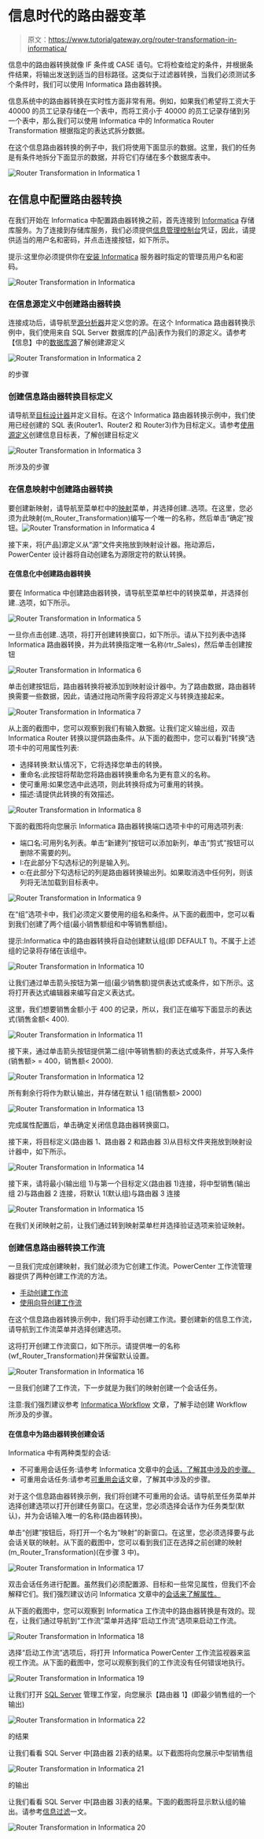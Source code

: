 # 信息时代的路由器变革

> 原文：<https://www.tutorialgateway.org/router-transformation-in-informatica/>

信息中的路由器转换就像 IF 条件或 CASE 语句。它将检查给定的条件，并根据条件结果，将输出发送到适当的目标路径。这类似于过滤器转换，当我们必须测试多个条件时，我们可以使用 Informatica 路由器转换。

信息系统中的路由器转换在实时性方面非常有用。例如，如果我们希望将工资大于 40000 的员工记录存储在一个表中，而将工资小于 40000 的员工记录存储到另一个表中，那么我们可以使用 Informatica 中的 Informatica Router Transformation 根据指定的表达式拆分数据。

在这个信息路由器转换的例子中，我们将使用下面显示的数据。这里，我们的任务是有条件地拆分下面显示的数据，并将它们存储在多个数据库表中。

![Router Transformation in Informatica 1](img/7e1a49838b3688c1f705d74bbf81a201.png)

## 在信息中配置路由器转换

在我们开始在 Informatica 中配置路由器转换之前，首先连接到 [Informatica](https://www.tutorialgateway.org/informatica/) 存储库服务。为了连接到存储库服务，我们必须提供[信息管理控制台](https://www.tutorialgateway.org/informatica-admin-console/)凭证，因此，请提供适当的用户名和密码，并点击连接按钮，如下所示。

提示:这里你必须提供你在[安装 Informatica](https://www.tutorialgateway.org/how-to-install-informatica/) 服务器时指定的管理员用户名和密码。

![Router Transformation in Informatica](img/94f8d80d63361b2bfd960a0a92f0d45f.png)

### 在信息源定义中创建路由器转换

连接成功后，请导航至[源分析器](https://www.tutorialgateway.org/informatica-source-analyzer/)并定义您的源。在这个 Informatica 路由器转换示例中，我们使用来自 SQL Server 数据库的[产品]表作为我们的源定义。请参考【信息】中的[数据库源](https://www.tutorialgateway.org/database-source-in-informatica/)了解创建源定义

![Router Transformation in Informatica 2](img/21f7567d816e13f69307169fe4476baa.png)

的步骤

### 创建信息路由器转换目标定义

请导航至[目标设计器](https://www.tutorialgateway.org/target-designer-in-informatica/)并定义目标。在这个 Informatica 路由器转换示例中，我们使用已经创建的 SQL 表(Router1、Router2 和 Router3)作为目标定义。请参考[使用源定义](https://www.tutorialgateway.org/create-informatica-target-table-using-source-definition/)创建信息目标表，了解创建目标定义

![Router Transformation in Informatica 3](img/179d9e4d6325d86a757e9500ac8825bf.png)

所涉及的步骤

### 在信息映射中创建路由器转换

要创建新映射，请导航至菜单栏中的[映射](https://www.tutorialgateway.org/informatica-mapping/)菜单，并选择创建..选项。在这里，您必须为此映射(m_Router_Transformation)编写一个唯一的名称，然后单击“确定”按钮。![Router Transformation in Informatica 4](img/43c8527dd772945bde86e606d123954e.png)

接下来，将[产品]源定义从“源”文件夹拖放到映射设计器。拖动源后，PowerCenter 设计器将自动创建名为源限定符的默认转换。

#### 在信息化中创建路由器转换

要在 Informatica 中创建路由器转换，请导航至菜单栏中的转换菜单，并选择创建..选项，如下所示。

![Router Transformation in Informatica 5](img/0626c4266b99f3e756b9392a8b36e37a.png)

一旦你点击创建..选项，将打开创建转换窗口，如下所示。请从下拉列表中选择 Informatica 路由器转换，并为此转换指定唯一名称(rtr_Sales)，然后单击创建按钮

![Router Transformation in Informatica 6](img/9b9c6812e0ea4fafae3efc17d74d6c40.png)

单击创建按钮后，路由器转换将被添加到映射设计器中。为了路由数据，路由器转换需要一些数据，因此，请通过拖动所需字段将源定义与转换连接起来。

![Router Transformation in Informatica 7](img/d05af320764dec7db009b7eb452ac521.png)

从上面的截图中，您可以观察到我们有输入数据。让我们定义输出组，双击 Informatica Router 转换以提供路由条件。从下面的截图中，您可以看到“转换”选项卡中的可用属性列表:

*   选择转换:默认情况下，它将选择您单击的转换。
*   重命名:此按钮将帮助您将路由器转换重命名为更有意义的名称。
*   使可重用:如果您选中此选项，则此转换将成为可重用的转换。
*   描述:请提供此转换的有效描述。

![Router Transformation in Informatica 8](img/3522f8933388396d49ed2108dcc240f5.png)

下面的截图将向您展示 Informatica 路由器转换端口选项卡中的可用选项列表:

*   端口名:可用列名列表。单击“新建列”按钮可以添加新列，单击“剪式”按钮可以删除不需要的列。
*   I:在此部分下勾选标记的列是输入列。
*   o:在此部分下勾选标记的列是路由器转换输出列。如果取消选中任何列，则该列将无法加载到目标表中。

![Router Transformation in Informatica 9](img/47b867cc575827bd172be9d70489dca4.png)

在“组”选项卡中，我们必须定义要使用的组名和条件。从下面的截图中，您可以看到我们创建了两个组(最小销售额组和中等销售额组)。

提示:Informatica 中的路由器转换将自动创建默认组(即 DEFAULT 1)。不属于上述组的记录将存储在该组中。

![Router Transformation in Informatica 10](img/862b2a96b5a16977272409a2128d6f82.png)

让我们通过单击箭头按钮为第一组(最少销售额)提供表达式或条件，如下所示。这将打开表达式编辑器来编写自定义表达式。

这里，我们想要销售金额小于 400 的记录，所以，我们正在编写下面显示的表达式(销售金额< 400).

![Router Transformation in Informatica 11](img/575b14b1917f5fcc6b4f62119171343a.png)

接下来，通过单击箭头按钮提供第二组(中等销售额)的表达式或条件，并写入条件(销售额> = 400，销售额< 2000).

![Router Transformation in Informatica 12](img/63f11e7b66d4e5608eb7d01ea10fdd79.png)

所有剩余行将作为默认输出，并存储在默认 1 组(销售额> 2000)

![Router Transformation in Informatica 13](img/f6b4043866b9bb4f21e6b65b9912b519.png)

完成属性配置后，单击确定关闭信息路由器转换窗口。

接下来，将目标定义(路由器 1、路由器 2 和路由器 3)从目标文件夹拖放到映射设计器中，如下所示。

![Router Transformation in Informatica 14](img/ec283950a6a08a45939d71affe06b07d.png)

接下来，请将最小(输出组 1)与第一个目标定义(路由器 1)连接，将中型销售(输出组 2)与路由器 2 连接，将默认 1(默认组)与路由器 3 连接

![Router Transformation in Informatica 15](img/ed2027f19522de80ad38aac1d0d94c23.png)

在我们关闭映射之前，让我们通过转到映射菜单栏并选择验证选项来验证映射。

### 创建信息路由器转换工作流

一旦我们完成创建映射，我们就必须为它创建工作流。PowerCenter 工作流管理器提供了两种创建工作流的方法。

*   [手动创建工作流](https://www.tutorialgateway.org/informatica-workflow/)
*   [使用向导创建工作流](https://www.tutorialgateway.org/informatica-workflow-using-wizard/)

在这个信息路由器转换示例中，我们将手动创建工作流。要创建新的信息工作流，请导航到工作流菜单并选择创建选项。

这将打开创建工作流窗口，如下所示。请提供唯一的名称(wf_Router_Transformation)并保留默认设置。

![Router Transformation in Informatica 16](img/0a1932e9eb08fd5a85d6e3668fe48c46.png)

一旦我们创建了工作流，下一步就是为我们的映射创建一个会话任务。

注意:我们强烈建议参考 [Informatica Workflow](https://www.tutorialgateway.org/informatica-workflow/) 文章，了解手动创建 Workflow 所涉及的步骤。

#### 在信息中为路由器转换创建会话

Informatica 中有两种类型的会话:

*   不可重用会话任务:请参考 Informatica 文章中的[会话，了解其中涉及的步骤。](https://www.tutorialgateway.org/session-in-informatica/)
*   可重用会话任务:请参考[可重用会话](https://www.tutorialgateway.org/reusable-session-in-informatica/)文章，了解其中涉及的步骤。

对于这个信息路由器转换示例，我们将创建不可重用的会话。请导航至任务菜单并选择创建选项以打开创建任务窗口。在这里，您必须选择会话作为任务类型(默认)，并为会话输入唯一的名称(路由器转换)。

单击“创建”按钮后，将打开一个名为“映射”的新窗口。在这里，您必须选择要与此会话关联的映射。从下面的截图中，您可以看到我们正在选择之前创建的映射(m_Router_Transformation)(在步骤 3 中)。

![Router Transformation in Informatica 17](img/18660993572ea78812728e2bcfc6a01c.png)

双击会话任务进行配置。虽然我们必须配置源、目标和一些常见属性，但我们不会解释它们。我们强烈建议访问 Informatica 文章中的[会话来了解属性。](https://www.tutorialgateway.org/session-in-informatica/)

从下面的截图中，您可以观察到 Informatica 工作流中的路由器转换是有效的。现在，让我们通过导航到“工作流”菜单并选择“启动工作流”选项来启动工作流。

![Router Transformation in Informatica 18](img/1ca2c958426fca8358d15c8c678f4f91.png)

选择“启动工作流”选项后，将打开 Informatica PowerCenter 工作流监视器来监视工作流。从下面的截图中，您可以观察到我们的工作流没有任何错误地执行。

![Router Transformation in Informatica 19](img/42f5e19f75e28a3ca56fc6eba282ef03.png)

让我们打开 [SQL Server](https://www.tutorialgateway.org/sql/) 管理工作室，向您展示【路由器 1】(即最少销售组的一个输出)

![Router Transformation in Informatica 22](img/ef26ea75410a8aa0520bb22230edf72e.png)

的结果

让我们看看 SQL Server 中[路由器 2]表的结果。以下截图将向您展示中型销售组

![Router Transformation in Informatica 21](img/12494c5b5297191c4926b2ba148dd076.png)

的输出

让我们看看 SQL Server 中[路由器 3]表的结果。下面的截图将显示默认组的输出。请参考[信息过滤](https://www.tutorialgateway.org/filter-transformation-in-informatica/)一文。

![Router Transformation in Informatica 20](img/b8e1496ee8123f68d97f30df50303dc9.png)